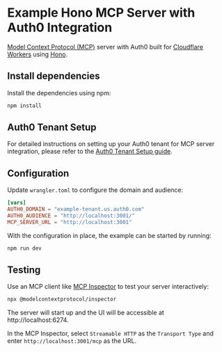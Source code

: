 # Example Hono MCP Server with Auth0 Integration

[Model Context Protocol (MCP)](https://modelcontextprotocol.io/docs) server with Auth0 built for [Cloudflare Workers](https://developers.cloudflare.com/workers/) using [Hono](https://hono.dev/).

## Install dependencies

Install the dependencies using npm:

```bash
npm install
```

## Auth0 Tenant Setup

For detailed instructions on setting up your Auth0 tenant for MCP server integration, please refer to the [Auth0 Tenant Setup guide](../fastmcp-mcp-js/README.md#auth0-tenant-setup).

## Configuration

Update `wrangler.toml` to configure the domain and audience:

```toml
[vars]
AUTH0_DOMAIN = "example-tenant.us.auth0.com"
AUTH0_AUDIENCE = "http://localhost:3001/"
MCP_SERVER_URL = "http://localhost:3001"
```

With the configuration in place, the example can be started by running:

```bash
npm run dev
```

## Testing

Use an MCP client like [MCP Inspector](https://github.com/modelcontextprotocol/inspector) to test your server interactively:

```bash
npx @modelcontextprotocol/inspector
```

The server will start up and the UI will be accessible at http://localhost:6274.

In the MCP Inspector, select `Streamable HTTP` as the `Transport Type` and enter `http://localhost:3001/mcp` as the URL.
